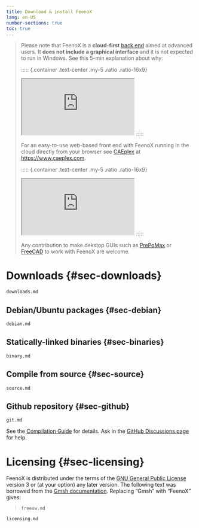 ```yaml
---
title: Download & install FeenoX
lang: en-US
number-sections: true
toc: true
...
```






> Please note that FeenoX is a **cloud-first** [back end](https://en.wikipedia.org/wiki/Front_and_back_ends) aimed at advanced users.
> It **does not include a graphical interface** and it is not expected to run in Windows.
> See this 5-min explanation about why:
>
> ::::: {.container .text-center .my-5 .ratio .ratio-16x9}
> <iframe class="embed-responsive-item" src="https://www.youtube.com/embed/66WvYTb4pSg?rel=0" allowfullscreen></iframe>
> :::::
>
>
>
> For an easy-to-use web-based front end with FeenoX running in the cloud directly from your browser see [CAEplex](https://www.caeplex.com) at <https://www.caeplex.com>.
>
> ::::: {.container .text-center .my-5 .ratio .ratio-16x9}
> <iframe class="embed-responsive-item" src="https://www.youtube.com/embed/kD3tQdq17ZE?rel=0" allowfullscreen></iframe>
> :::::
>
> Any contribution to make dekstop GUIs such as [PrePoMax](https://prepomax.fs.um.si/) or [FreeCAD](http://https://www.freecadweb.org) to work with FeenoX are welcome.



# Downloads {#sec-downloads}

```{.include}
downloads.md
```

## Debian/Ubuntu packages {#sec-debian}

```{.include}
debian.md
```


## Statically-linked binaries {#sec-binaries}

```{.include}
binary.md
```

## Compile from source {#sec-source}

```{.include}
source.md
```

## Github repository {#sec-github}

```{.include}
git.md
```

See the [Compilation Guide](compile.md) for details.
Ask in the [GitHub Discussions page](https://github.com/seamplex/feenox/discussions) for help.


# Licensing {#sec-licensing}

FeenoX is distributed under the terms of the [GNU General Public License](http://www.gnu.org/copyleft/gpl.html) version 3 or (at your option) any later version. The following text was borrowed from the [Gmsh documentation](http://gmsh.info/texinfo/gmsh.html#Copying-conditions). Replacing “Gmsh” with “FeenoX” gives:

> ```include
> freesw.md
> ```

```include
licensing.md
```

